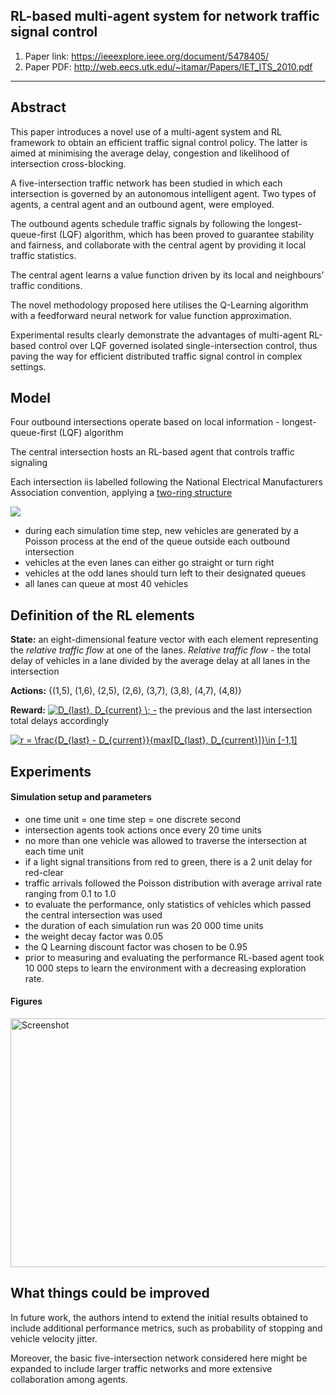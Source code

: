 ## RL-based multi-agent system for network traffic signal control

1. Paper link: https://ieeexplore.ieee.org/document/5478405/
2. Paper PDF: http://web.eecs.utk.edu/~itamar/Papers/IET_ITS_2010.pdf

-----

## Abstract

This paper introduces a novel use of a multi-agent system and RL framework to obtain an efficient traffic signal control policy. The latter is aimed at minimising the average delay, congestion and likelihood of intersection cross-blocking. 

A five-intersection traffic network has been studied in which each intersection is governed by an autonomous intelligent agent. Two types of agents, a central agent and an outbound agent, were employed. 

The outbound agents schedule traffic signals by following the longest-queue-first (LQF) algorithm, which has been proved to guarantee stability and fairness, and collaborate with the central agent by providing it local traffic statistics. 

The central agent learns a value function driven by its local and neighbours’ traffic conditions. 

The novel methodology proposed here utilises the Q-Learning algorithm with a feedforward neural network for value function approximation. 

Experimental results clearly demonstrate the advantages of multi-agent RL-based control over LQF governed isolated single-intersection control, thus paving the way for efficient distributed traffic signal control in complex settings.


## Model
Four outbound intersections operate based on local information - longest-queue-first (LQF) algorithm

The central intersection hosts an RL-based agent that controls traffic signaling

Each intersection iis labelled following the National Electrical Manufacturers Association convention, applying a [two-ring structure](https://www.webpages.uidaho.edu/TrafficSignalSystems/traffic/instructor/ch3a.pdf)

<img src="https://i.paste.pics/56AVN.png">

* during each simulation time step, new vehicles are generated by a Poisson process at the end of the queue outside each outbound intersection
* vehicles at the even lanes can either go straight or turn right
* vehicles at the odd lanes should turn left to their designated queues
* all lanes can queue at most 40 vehicles

## Definition of the RL elements
**State:** an eight-dimensional feature vector with each element representing the *relative traffic flow* at one of the lanes. 
*Relative traffic flow* - the total delay of vehicles in a lane divided by the average delay at all lanes in the intersection

**Actions:** {(1,5), (1,6), (2,5), (2,6), (3,7), (3,8), (4,7), (4,8)}

**Reward:** 
<a href="https://www.codecogs.com/eqnedit.php?latex=D_{last},&space;D_{current}&space;\;&space;-" target="_blank"><img src="https://latex.codecogs.com/gif.latex?D_{last},&space;D_{current}&space;\;&space;-" title="D_{last}, D_{current} \; -" /></a>
the previous and the last intersection total delays accordingly

<a href="https://www.codecogs.com/eqnedit.php?latex=r&space;=&space;\frac{D_{last}&space;-&space;D_{current}}{max[D_{last},&space;D_{current}]}\in&space;[-1,1]" target="_blank"><img src="https://latex.codecogs.com/gif.latex?r&space;=&space;\frac{D_{last}&space;-&space;D_{current}}{max[D_{last},&space;D_{current}]}\in&space;[-1,1]" title="r = \frac{D_{last} - D_{current}}{max[D_{last}, D_{current}]}\in [-1,1]" /></a>




## Experiments

#### Simulation setup and parameters
* one time unit = one time step = one discrete second
* intersection agents took actions once every 20 time units
* no more than one vehicle was allowed to traverse the intersection at each time unit
* if a light signal transitions from red to green, there is a 2 unit delay for red-clear
* traffic arrivals followed the Poisson distribution with average arrival rate ranging from 0.1 to 1.0
* to evaluate the performance, only statistics of vehicles which passed the central intersection was used
* the duration of each simulation run was 20 000 time units
* the weight decay factor was 0.05
* the Q Learning discount factor was chosen to be 0.95
* prior to measuring and evaluating the performance RL-based agent took 10 000 steps to learn the environment with a decreasing exploration rate.

#### Figures
<img src="https://i.paste.pics/56B3H.png" width="1000" height="398" alt="Screenshot">

## What things could be improved

In future work, the authors intend to extend the initial results obtained to include additional performance metrics,
such as probability of stopping and vehicle velocity jitter. 

Moreover, the basic five-intersection network considered here might be expanded to include larger traffic networks and more extensive collaboration among agents.
